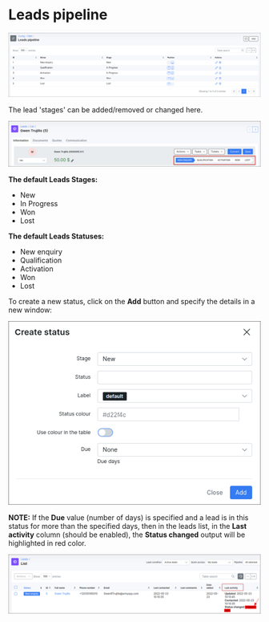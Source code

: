Leads pipeline
=============

![img](1.png)


The lead 'stages' can be added/removed or changed here.

![img](2.png)

**The default Leads Stages:**

- New
- In Progress
- Won
- Lost

**The default Leads Statuses:**

- New enquiry
- Qualification
- Activation
- Won
- Lost

To create a new status, click on the **Add** button and specify the details in a new window:

![img](3.png)

**NOTE:** If the **Due** value (number of days) is specified and a lead is in this status for more than the specified days, then in the leads list, in the **Last activity** column (should be enabled), the **Status changed** output will be highlighted in red color.

![img](4.png)
